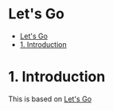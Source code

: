 # Let's Go
- [Let's Go](#lets-go)
- [1. Introduction](#1-introduction)

# 1. Introduction
This is based on [Let's Go](https://lets-go.alexedwards.net)
